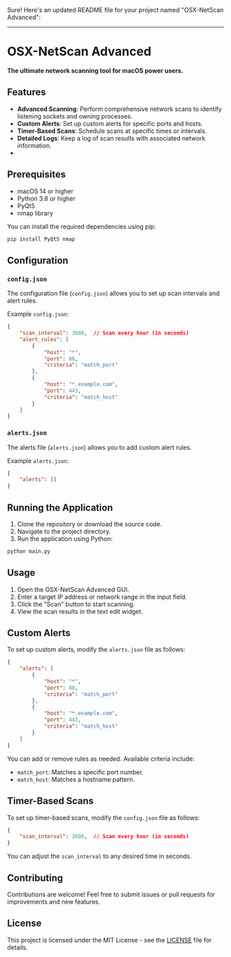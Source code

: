 Sure! Here's an updated README file for your project named "OSX-NetScan Advanced":

---

# OSX-NetScan Advanced

**The ultimate network scanning tool for macOS power users.**

## Features

- **Advanced Scanning**: Perform comprehensive network scans to identify listening sockets and owning processes.
- **Custom Alerts**: Set up custom alerts for specific ports and hosts.
- **Timer-Based Scans**: Schedule scans at specific times or intervals.
- **Detailed Logs**: Keep a log of scan results with associated network information.
- 
## Prerequisites

- macOS 14 or higher
- Python 3.8 or higher
- PyQt5
- nmap library

You can install the required dependencies using pip:

```bash
pip install PyQt5 nmap
```

## Configuration

### `config.json`

The configuration file (`config.json`) allows you to set up scan intervals and alert rules.

Example `config.json`:

```json
{
    "scan_interval": 3600,  // Scan every hour (in seconds)
    "alert_rules": [
        {
            "host": "*",
            "port": 80,
            "criteria": "match_port"
        },
        {
            "host": "*.example.com",
            "port": 443,
            "criteria": "match_host"
        }
    ]
}
```

### `alerts.json`

The alerts file (`alerts.json`) allows you to add custom alert rules.

Example `alerts.json`:

```json
{
    "alerts": []
}
```

## Running the Application

1. Clone the repository or download the source code.
2. Navigate to the project directory.
3. Run the application using Python:

```bash
python main.py
```

## Usage

1. Open the OSX-NetScan Advanced GUI.
2. Enter a target IP address or network range in the input field.
3. Click the "Scan" button to start scanning.
4. View the scan results in the text edit widget.

## Custom Alerts

To set up custom alerts, modify the `alerts.json` file as follows:

```json
{
    "alerts": [
        {
            "host": "*",
            "port": 80,
            "criteria": "match_port"
        },
        {
            "host": "*.example.com",
            "port": 443,
            "criteria": "match_host"
        }
    ]
}
```

You can add or remove rules as needed. Available criteria include:

- `match_port`: Matches a specific port number.
- `match_host`: Matches a hostname pattern.

## Timer-Based Scans

To set up timer-based scans, modify the `config.json` file as follows:

```json
{
    "scan_interval": 3600,  // Scan every hour (in seconds)
}
```

You can adjust the `scan_interval` to any desired time in seconds.

## Contributing

Contributions are welcome! Feel free to submit issues or pull requests for improvements and new features.

## License

This project is licensed under the MIT License - see the [LICENSE](LICENSE) file for details.
